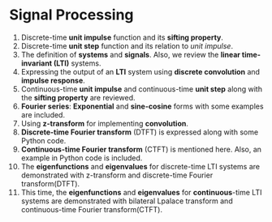 # Signal Processing
1) Discrete-time **unit impulse** function and its **sifting property**.
2) Discrete-time **unit step** function and its relation to *unit impulse*.
3) The definition of **systems** and **signals**. Also, we review the **linear time-invariant (LTI)** systems.
4) Expressing the output of an **LTI** system using **discrete convolution** and **impulse response**.
5) Continuous-time **unit impulse** and continuous-time **unit step** along with the **sifting property** are reviewed.
6) **Fourier series**: **Exponential** and **sine-cosine** forms with some examples are included.
7) Using **z-transform** for implementing **convolution**.
8) **Discrete-time Fourier transform** (DTFT) is expressed along with some Python code.
9) **Continuous-time Fourier transform** (CTFT) is mentioned here. Also, an example in Python code is included.
10) The **eigenfunctions** and **eigenvalues** for discrete-time LTI systems are demonstrated with z-transform and discrete-time Fourier transform(DTFT).
11) This time, the **eigenfunctions** and **eigenvalues** for **continuous**-time LTI systems are demonstrated with bilateral Lpalace transform and continuous-time Fourier transform(CTFT).